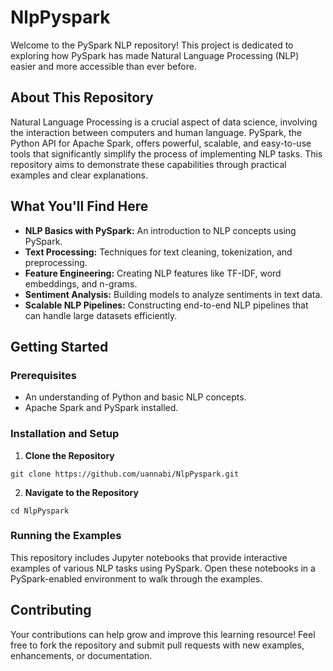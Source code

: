 # NlpPyspark

Welcome to the PySpark NLP repository! This project is dedicated to exploring how PySpark has made Natural Language Processing (NLP) easier and more accessible than ever before. 

## About This Repository
Natural Language Processing is a crucial aspect of data science, involving the interaction between computers and human language. PySpark, the Python API for Apache Spark, offers powerful, scalable, and easy-to-use tools that significantly simplify the process of implementing NLP tasks. This repository aims to demonstrate these capabilities through practical examples and clear explanations.

## What You'll Find Here
- **NLP Basics with PySpark:** An introduction to NLP concepts using PySpark.
- **Text Processing:** Techniques for text cleaning, tokenization, and preprocessing.
- **Feature Engineering:** Creating NLP features like TF-IDF, word embeddings, and n-grams.
- **Sentiment Analysis:** Building models to analyze sentiments in text data.
- **Scalable NLP Pipelines:** Constructing end-to-end NLP pipelines that can handle large datasets efficiently.
  
## Getting Started
### Prerequisites
- An understanding of Python and basic NLP concepts.
- Apache Spark and PySpark installed.
  
### Installation and Setup
1. **Clone the Repository**
  ```
  git clone https://github.com/uannabi/NlpPyspark.git
  ```
2. **Navigate to the Repository**
  ```
  cd NlpPyspark
  ```
### Running the Examples
This repository includes Jupyter notebooks that provide interactive examples of various NLP tasks using PySpark. Open these notebooks in a PySpark-enabled environment to walk through the examples.

## Contributing
Your contributions can help grow and improve this learning resource! Feel free to fork the repository and submit pull requests with new examples, enhancements, or documentation.
